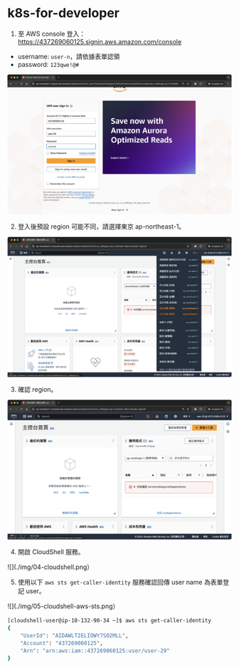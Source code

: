 # k8s-for-developer

1. 至 AWS console 登入：https://437269060125.signin.aws.amazon.com/console

- username: `user-n`，請依據表單認領
- password: `123qwe!@#`

![](./img/01-user-login.png)

2. 登入後預設 region 可能不同，請選擇東京 ap-northeast-1。

![](./img/02-region.png)

3. 確認 region。

![](./img/03-region-ap-northeast-1.png)


4. 開啟 CloudShell 服務。

![](./img/04-cloudshell.png）

5. 使用以下 `aws sts get-caller-identity` 服務確認回傳 user name 為表單登記 user。

![](./img/05-cloudshell-aws-sts.png）

```bash
[cloudshell-user@ip-10-132-90-34 ~]$ aws sts get-caller-identity
{
    "UserId": "AIDAWLT2ELIOWY7SO2MLL",
    "Account": "437269060125",
    "Arn": "arn:aws:iam::437269060125:user/user-29"
}
```

